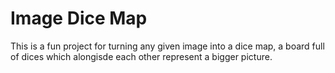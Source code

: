 # <bold>Image Dice Map</bold>
This is a fun project for turning any given image into a dice map, a board full of dices which alongisde each other represent a bigger picture.
